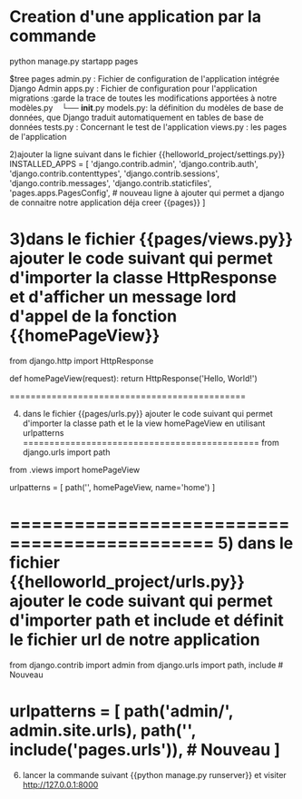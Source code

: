 # Creation d'une application par la commande 
python manage.py startapp pages

$tree pages
admin.py : Fichier de configuration de l'application intégrée Django Admin
apps.py  : Fichier de configuration pour l'application
migrations :garde la trace de toutes les modifications apportées à notre modèles.py
   └── __init__.py
models.py: la définition du modèles de base de données, que Django traduit automatiquement en tables de base de données
tests.py : Concernant le test de l'application
views.py : les pages de l'application

2)ajouter la ligne suivant dans le fichier {{helloworld_project/settings.py}}
INSTALLED_APPS = [
    'django.contrib.admin',
    'django.contrib.auth',
    'django.contrib.contenttypes',
    'django.contrib.sessions',
    'django.contrib.messages',
    'django.contrib.staticfiles',
    'pages.apps.PagesConfig', # nouveau ligne à ajouter qui permet a django de connaitre notre application déja creer {{pages}}
]
 
3)dans le fichier {{pages/views.py}} ajouter le code suivant qui permet d'importer la classe HttpResponse et d'afficher un message 
lord d'appel de la fonction {{homePageView}}
============================================
from django.http import HttpResponse


def homePageView(request):
    return HttpResponse('Hello, World!')
    
=============================================

4) dans le fichier {{pages/urls.py}} ajouter le code suivant qui permet d'importer la classe path et le la view homePageView 
en utilisant urlpatterns 
=============================================
from django.urls import path

from .views import homePageView

urlpatterns = [
    path('', homePageView, name='home')
]

=============================================
5) dans le fichier {{helloworld_project/urls.py}} ajouter le code suivant qui permet d'importer path et include et définit 
le fichier url de notre application
=============================================
from django.contrib import admin
from django.urls import path, include # Nouveau 

urlpatterns = [
    path('admin/', admin.site.urls),
    path('', include('pages.urls')), # Nouveau
]
=============================================

6) lancer la commande suivant {{python manage.py runserver}}
et visiter http://127.0.0.1:8000
